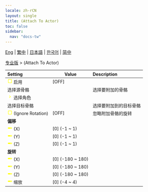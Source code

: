 ```yaml
---
locale: zh-rCN
layout: single
title: (Attach To Actor)
toc: false
sidebar:
  nav: "docs-tw"
---
```

[Eng](/dancexr/menu/2025.4/actor/attach_to_actor) | [繁中](/tw/dancexr/menu/2025.4/actor/attach_to_actor) | [日本語](/jp/dancexr/menu/2025.4/actor/attach_to_actor) | [한국어](/kr/dancexr/menu/2025.4/actor/attach_to_actor) | [简中](/zh/dancexr/menu/2025.4/actor/attach_to_actor)

[专业版](../menu#专业版) > (Attach To Actor)



| Setting | Value | Description |
| :--- | --- | :--- |
|<nobr> ![check_off icon](/images/icon/ic_check_off.png)  启用</nobr>| [OFF] | 
|<nobr> 选择源骨骼</nobr>|| 选择要附加的骨骼
|<nobr> ![chevron icon](/images/icon/ic_chevron.png)  选择角色</nobr>|  |  |
|<nobr> 选择目标骨骼</nobr>|| 选择要附加到的目标骨骼
|<nobr> ![check_off icon](/images/icon/ic_check_off.png)  (Ignore Rotation)</nobr>| [OFF] | 忽略附加骨骼的旋转
|<nobr> <b>偏移</b></nobr>|| 
|<nobr> ![slider icon](/images/icon/ic_slider.png)  (X)</nobr>| [0] (-1 ~ 1) | 
|<nobr> ![slider icon](/images/icon/ic_slider.png)  (Y)</nobr>| [0] (-1 ~ 1) | 
|<nobr> ![slider icon](/images/icon/ic_slider.png)  (Z)</nobr>| [0] (-1 ~ 1) | 
|<nobr> <b>旋转</b></nobr>|| 
|<nobr> ![slider icon](/images/icon/ic_slider.png)  (X)</nobr>| [0] (-180 ~ 180) | 
|<nobr> ![slider icon](/images/icon/ic_slider.png)  (Y)</nobr>| [0] (-180 ~ 180) | 
|<nobr> ![slider icon](/images/icon/ic_slider.png)  (Z)</nobr>| [0] (-180 ~ 180) | 
|<nobr> ![slider icon](/images/icon/ic_slider.png)  缩放</nobr>| [0] (-4 ~ 4) | 
